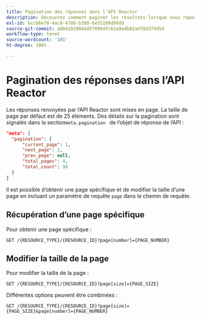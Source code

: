 ```yaml
---
title: Pagination des réponses dans l’API Reactor
description: Découvrez comment paginer les résultats lorsque vous répertoriez des ressources dans l’API Reactor.
exl-id: bccb6e78-4ac8-4786-b398-6e55109d99dd
source-git-commit: a8b0282004dd57096dfc63a9adb82ad70d37495d
workflow-type: tm+mt
source-wordcount: '101'
ht-degree: 100%

---
```


# Pagination des réponses dans l’API Reactor

Les réponses renvoyées par l’API Reactor sont mises en page. La taille de page par défaut est de 25 éléments. Des détails sur la pagination sont signalés dans la section`meta.pagination ` de l’objet de réponse de l’API :

```json
"meta": {
  "pagination": {
      "current_page": 1,
      "next_page": 2,
      "prev_page": null,
      "total_pages": 4,
      "total_count": 90
  }
}
```

Il est possible d’obtenir une page spécifique et de modifier la taille d’une page en incluant un paramètre de requête `page` dans le chemin de requête.

## Récupération d’une page spécifique

Pour obtenir une page spécifique :

```http
GET /{RESOURCE_TYPE}/{RESOURCE_ID}?page[number]={PAGE_NUMBER}
```

## Modifier la taille de la page

Pour modifier la taille de la page :

```http
GET /{RESOURCE_TYPE}/{RESOURCE_ID}?page[size]={PAGE_SIZE}
```

Différentes options peuvent être combinées :

```http
GET /{RESOURCE_TYPE}/{RESOURCE_ID}?page[size]={PAGE_SIZE}&page[number]={PAGE_NUMBER}
```
